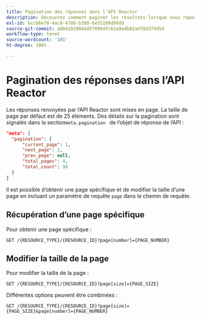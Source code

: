 ```yaml
---
title: Pagination des réponses dans l’API Reactor
description: Découvrez comment paginer les résultats lorsque vous répertoriez des ressources dans l’API Reactor.
exl-id: bccb6e78-4ac8-4786-b398-6e55109d99dd
source-git-commit: a8b0282004dd57096dfc63a9adb82ad70d37495d
workflow-type: tm+mt
source-wordcount: '101'
ht-degree: 100%

---
```


# Pagination des réponses dans l’API Reactor

Les réponses renvoyées par l’API Reactor sont mises en page. La taille de page par défaut est de 25 éléments. Des détails sur la pagination sont signalés dans la section`meta.pagination ` de l’objet de réponse de l’API :

```json
"meta": {
  "pagination": {
      "current_page": 1,
      "next_page": 2,
      "prev_page": null,
      "total_pages": 4,
      "total_count": 90
  }
}
```

Il est possible d’obtenir une page spécifique et de modifier la taille d’une page en incluant un paramètre de requête `page` dans le chemin de requête.

## Récupération d’une page spécifique

Pour obtenir une page spécifique :

```http
GET /{RESOURCE_TYPE}/{RESOURCE_ID}?page[number]={PAGE_NUMBER}
```

## Modifier la taille de la page

Pour modifier la taille de la page :

```http
GET /{RESOURCE_TYPE}/{RESOURCE_ID}?page[size]={PAGE_SIZE}
```

Différentes options peuvent être combinées :

```http
GET /{RESOURCE_TYPE}/{RESOURCE_ID}?page[size]={PAGE_SIZE}&page[number]={PAGE_NUMBER}
```
